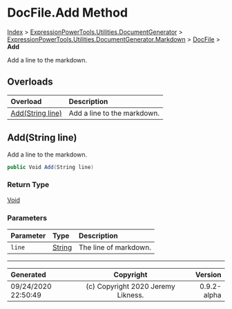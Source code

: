 ﻿# DocFile.Add Method

[Index](../index.md) > [ExpressionPowerTools.Utilities.DocumentGenerator](ExpressionPowerTools.Utilities.DocumentGenerator.a.md) > [ExpressionPowerTools.Utilities.DocumentGenerator.Markdown](ExpressionPowerTools.Utilities.DocumentGenerator.Markdown.n.md) > [DocFile](ExpressionPowerTools.Utilities.DocumentGenerator.Markdown.DocFile.cs.md) > **Add**

Add a line to the markdown.

## Overloads

| Overload | Description |
| :-- | :-- |
| [Add(String line)](#addstring-line) | Add a line to the markdown. |
## Add(String line)

Add a line to the markdown.

```csharp
public Void Add(String line)
```

### Return Type

 [Void](https://docs.microsoft.com/dotnet/api/system.void) 

### Parameters

| Parameter | Type | Description |
| :-- | :-- | :-- |
| `line` | [String](https://docs.microsoft.com/dotnet/api/system.string) | The line of markdown. |



---

| Generated | Copyright | Version |
| :-- | :-: | --: |
| 09/24/2020 22:50:49 | (c) Copyright 2020 Jeremy Likness. | 0.9.2-alpha |
